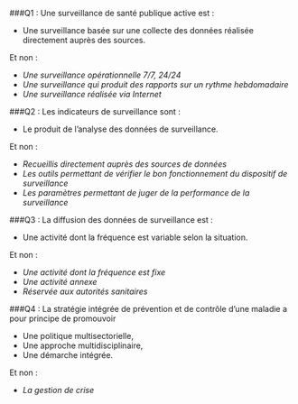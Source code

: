 ###Q1 : Une surveillance de santé publique active est :

- Une surveillance basée sur une collecte des données réalisée directement auprès des sources.

Et non :

- _Une surveillance opérationnelle 7/7, 24/24_
- _Une surveillance qui produit des rapports sur un rythme hebdomadaire_
- _Une surveillance réalisée via Internet_

###Q2 : Les indicateurs de surveillance sont :

- Le produit de l’analyse des données de surveillance.

Et non : 

- _Recueillis directement auprès des sources de données_
- _Les outils permettant de vérifier le bon fonctionnement du dispositif de surveillance_
- _Les paramètres permettant de juger de la performance de la surveillance_

###Q3 : La diffusion des données de surveillance est :

- Une activité dont la fréquence est variable selon la situation. 

Et non :

- _Une activité dont la fréquence est fixe_
- _Une activité annexe_
- _Réservée aux autorités sanitaires_

###Q4 : La stratégie intégrée de prévention et de contrôle d’une maladie a pour principe de promouvoir

- Une politique multisectorielle,
- Une approche multidisciplinaire,
- Une démarche intégrée.

Et non :

- _La gestion de crise_ 